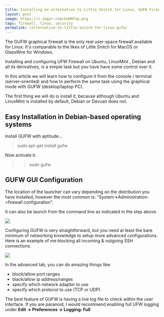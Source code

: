 ```yaml
---
title: Installing an alternative to Little Snitch for Linux, GUFW Firewall
layout: post
image: https://i.imgur.com/kUHRFop.png
tags: firewall, linux, security
permalink: /alternative-to-little-snitch-for-linux-gufw/
---
```


The GUFW graphical firewall is the only real user-space firewall available for Linux. It's comparable to the likes of Little Snitch for MacOS or GlassWire for Windows.

Installing and configuring UFW Firewall on Ubuntu, LinuxMint , Debian and all its derivatives, is a simple task but you have have some control over it.

In this article we will learn how to configure it from the console / terminal (server-oriented) and how to perform the same task using the graphical mode with GUFW (desktop/laptop PC).

The first thing we will do is install it, because although Ubuntu and LinuxMint is installed by default, Debian or Devuan does not.

## Easy Installation in Debian-based operating systems

Install GUFW with aptitude...

> sudo apt-get install gufw

Now activate it.

>> sudo gufw

## GUFW GUI Configuration

The location of the launcher can vary depending on the distribution you have installed, however the most common is: "System->Administration->firewall configuration".

It can also be launch from the command line as indicated in the step above.

![](https://i.imgur.com/5QUn7Ra.png)

Configuring GUFW is very straightforward, but you need at least the bare minimum of networking knowledge to setup more advanced configurations. Here is an example of me blocking all incoming & outgoing SSH connections.

![](https://i.imgur.com/qNUA2GD.png)

In the advanced tab, you can do amazing things like:
- block/allow port ranges
- black/allow ip address/ranges
- specify which network adaptor to use
- specify which protocol to use (TCP or UDP)

The best feature of GUFW is having a live log file to check within the user interface. If you are paranoid, I would recommend enabling full UFW logging under **Edit -> Preferences -> Logging: Full**
